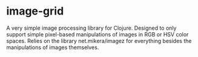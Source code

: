 image-grid
==========

A very simple image processing library for Clojure. Designed to only support simple pixel-based manipulations of images in RGB or HSV color spaces. Relies on the library net.mikera/imagez for everything besides the manipulations of images themselves.

